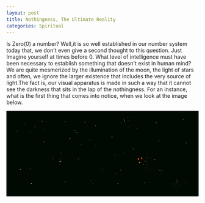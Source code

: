 ```yaml
---
layout: post
title: Nothingness, The Ultimate Reality
categories: Spiritual
---
```




<p> Is Zero(0) a number? Well,it is so well established in our number system today that, we don't even give a second thought to this question.
Just Imagine yourself at times before 0. What level of intelligence must have been necessary to establish something that doesn't exist in human mind? <br>
We are quite mesmerized by the illumination of the moon, the light of stars  and often, we ignore the larger existence  that includes the very source of light.The fact is, our visual apparatus is made in such a way that it cannot see the darkness that sits in the lap of the nothingness. For an instance, what is the first thing that comes into notice, when we look at the image below. 
</p>
<p><img src="/assets/images/nothing.jpg"></p>



